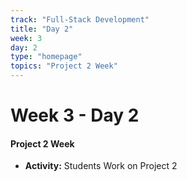 ```yaml
---
track: "Full-Stack Development"
title: "Day 2"
week: 3
day: 2
type: "homepage"
topics: "Project 2 Week"
---
```



# Week 3 - Day 2

#### Project 2 Week

- **Activity:** Students Work on Project 2

